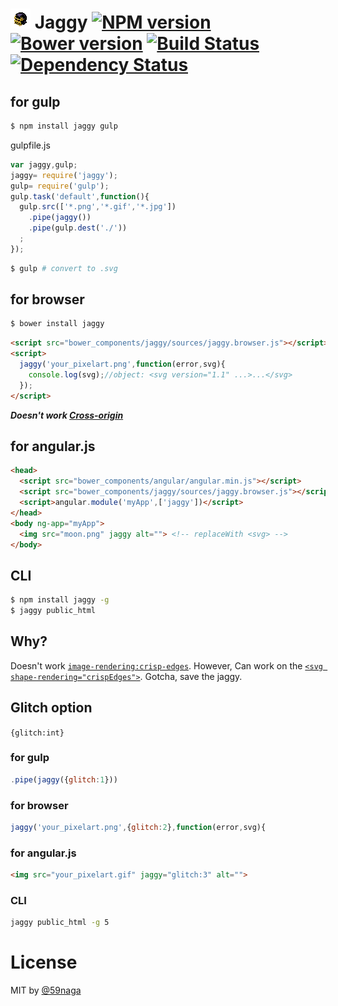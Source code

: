 # ![jaggy](.png) Jaggy [![NPM version][npm-image]][npm] [![Bower version][bower-image]][bower] [![Build Status][travis-image]][travis] [![Dependency Status][depstat-image]][depstat]

## for gulp
```bash
$ npm install jaggy gulp
```

gulpfile.js

```js
var jaggy,gulp;
jaggy= require('jaggy');
gulp= require('gulp');
gulp.task('default',function(){
  gulp.src(['*.png','*.gif','*.jpg'])
    .pipe(jaggy())
    .pipe(gulp.dest('./'))
  ;
});
```

```bash
$ gulp # convert to .svg
```

## for browser
```bash
$ bower install jaggy
```

```html
<script src="bower_components/jaggy/sources/jaggy.browser.js"></script>
<script>
  jaggy('your_pixelart.png',function(error,svg){
    console.log(svg);//object: <svg version="1.1" ...>...</svg>
  });
</script>
```
***Doesn't work [Cross-origin][1]***

[1]: https://developer.mozilla.org/en-US/docs/Web/HTTP/Access_control_CORS

## for angular.js
```html
<head>
  <script src="bower_components/angular/angular.min.js"></script>
  <script src="bower_components/jaggy/sources/jaggy.browser.js"></script>
  <script>angular.module('myApp',['jaggy'])</script>
</head>
<body ng-app="myApp">
  <img src="moon.png" jaggy alt=""> <!-- replaceWith <svg> -->
</body>
```

## CLI
```bash
$ npm install jaggy -g
$ jaggy public_html
```

## Why?
Doesn't work [`image-rendering:crisp-edges`](http://caniuse.com/#feat=css-crisp-edges).
However, Can work on the [`<svg shape-rendering="crispEdges">`](http://caniuse.com/#feat=svg).
Gotcha, save the jaggy.

## Glitch option
`{glitch:int}`
### for gulp
```js
.pipe(jaggy({glitch:1}))
```
### for browser
```js
jaggy('your_pixelart.png',{glitch:2},function(error,svg){
```
### for angular.js
```html
<img src="your_pixelart.gif" jaggy="glitch:3" alt="">
```
### CLI
```bash
jaggy public_html -g 5
```

# License
MIT by [@59naga](https://twitter.com/horse_n_deer)

[npm-image]: https://badge.fury.io/js/jaggy.svg
[npm]: https://npmjs.org/package/jaggy
[bower-image]: https://badge.fury.io/bo/jaggy.svg
[bower]: http://badge.fury.io/bo/jaggy
[travis-image]: https://travis-ci.org/59naga/jaggy.svg?branch=master
[travis]: https://travis-ci.org/59naga/jaggy
[depstat-image]: https://gemnasium.com/59naga/jaggy.svg
[depstat]: https://gemnasium.com/59naga/jaggy
